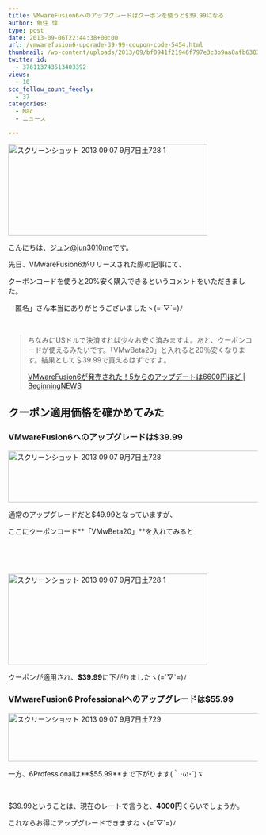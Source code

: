 ```yaml
---
title: VMwareFusion6へのアップグレードはクーポンを使うと$39.99になる
author: 魚住 惇
type: post
date: 2013-09-06T22:44:38+00:00
url: /vmwarefusion6-upgrade-39-99-coupon-code-5454.html
thumbnail: /wp-content/uploads/2013/09/bf0941f21946f797e3c3b9aa8afb63832.png
twitter_id:
  - 376113743513403392
views:
  - 10
scc_follow_count_feedly:
  - 37
categories:
  - Mac
  - ニュース

---
```

<img decoding="async" loading="lazy" title="スクリーンショット 2013-09-07 9月7日土728 1.png" src="/wp-content/uploads/2013/09/bf0941f21946f797e3c3b9aa8afb6383.png" alt="スクリーンショット 2013 09 07 9月7日土728 1" width="402" height="184" border="0" />

<!--more-->

こんにちは、[ジュン@jun3010me][1]です。

先日、VMwareFusion6がリリースされた際の記事にて、

クーポンコードを使うと20%安く購入できるというコメントをいただきました。

「匿名」さん本当にありがとうございましたヽ(=´▽\`=)ﾉ

 

> ちなみにUSドルで決済すれば少々お安く済みますよ。あと、クーポンコードが使えるみたいです。「VMwBeta20」と入れると20％安くなります。結果として＄39.99で買えるはずですよ。
> 
> <p class="origin">
>   <a rel="nofollow" href="http://192.168.11.200:8000/vmware-fusion-6-5382.html" target="new">VMwareFusion6が発売された！5からのアップデートは6600円ほど | BeginningNEWS</a>
> </p>

## クーポン適用価格を確かめてみた

### VMwareFusion6へのアップグレードは$39.99

<img decoding="async" loading="lazy" title="スクリーンショット 2013-09-07 9月7日土728.png" src="/wp-content/uploads/2013/09/01d011e06a8322a5f68b34680dbfab06.png" alt="スクリーンショット 2013 09 07 9月7日土728" width="600" height="104" border="0" /> 

通常のアップグレードだと$49.99となっていますが、

ここにクーポンコード**「VMwBeta20」**を入れてみると

 

 

<img decoding="async" loading="lazy" title="スクリーンショット 2013-09-07 9月7日土728 1.png" src="/wp-content/uploads/2013/09/bf0941f21946f797e3c3b9aa8afb63831.png" alt="スクリーンショット 2013 09 07 9月7日土728 1" width="402" height="184" border="0" /> 

クーポンが適用され、**$39.99**に下がりましたヽ(=´▽\`=)ﾉ

### VMwareFusion6 Professionalへのアップグレードは$55.99

<img decoding="async" loading="lazy" title="スクリーンショット 2013-09-07 9月7日土729.png" src="/wp-content/uploads/2013/09/2f108545a64667f0c7e2dd0e99b01f21.png" alt="スクリーンショット 2013 09 07 9月7日土729" width="600" height="98" border="0" /> 

一方、6Professionalは**$55.99**まで下がります(｀･ω･´)ゞ

 

$39.99ということは、現在のレートで言うと、**4000円**くらいでしょうか。

これならお得にアップグレードできますねヽ(=´▽\`=)ﾉ

 [1]: https://twitter.com/jun3010me